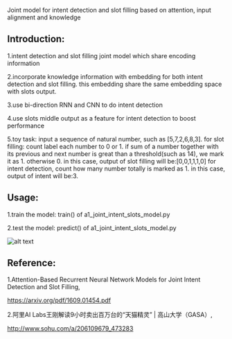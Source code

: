 Joint model for intent detection and slot filling based on attention, input alignment and knowledge

Introduction:
-------------------------------------------------------------------------------------
1.intent detection and slot filling joint model which share encoding information

2.incorporate knowledge information with embedding for both intent detection and slot filling. this embedding share the same embedding space with slots output.

3.use bi-direction RNN and CNN to do intent detection

4.use slots middle output as a feature for intent detection to boost performance

5.toy task: input a sequence of natural number, such as [5,7,2,6,8,3].
for slot filling: count label each number to 0 or 1. if sum of a number together with its previous and next number is great than a threshold(such as 14), we mark it as 1. otherwise 0.
in this case, output of slot filling will be:[0,0,1,1,1,0]
for intent detection, count how many number totally is marked as 1. in this case, output of intent will be:3.

Usage:
-------------------------------------------------------------------------------------
1.train the model: train() of a1_joint_intent_slots_model.py

2.test the model: predict() of a1_joint_intent_slots_model.py

![alt text](https://github.com/brightmart/slot_filling_intent_joint_model/blob/master/JOINT_MODEL.JPG)


Reference:
-------------------------------------------------------------------------------------
1.Attention-Based Recurrent Neural Network Models for Joint Intent Detection and Slot Filling,

https://arxiv.org/pdf/1609.01454.pdf

2.阿里AI Labs王刚解读9小时卖出百万台的“天猫精灵” | 高山大学（GASA）,

http://www.sohu.com/a/206109679_473283

